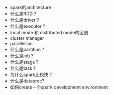 * spark的architecture
* 什么是RDD？
* 什么是driver？
* 什么是executor？
* local mode 和 distributed mode的区别
* cluster manager
* parallelism
* 什么是partition？
* 什么是job？
* 什么是stage？
* 什么是task？
* 为什么spark比较快？
* 什么是dataproc?
* 如何create一个spark development environment

